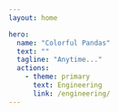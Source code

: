 ```yaml
---
layout: home

hero:
  name: "Colorful Pandas"
  text: ""
  tagline: "Anytime..."
  actions:
    - theme: primary
      text: Engineering
      link: /engineering/
---
```

